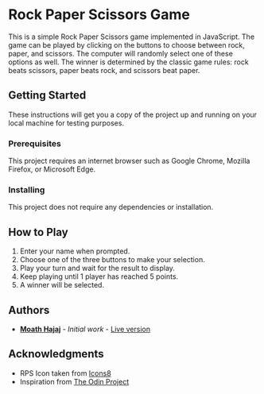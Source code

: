 # Rock Paper Scissors Game

This is a simple Rock Paper Scissors game implemented in JavaScript. The game can be played by clicking on the buttons to choose between rock, paper, and scissors. The computer will randomly select one of these options as well. The winner is determined by the classic game rules: rock beats scissors, paper beats rock, and scissors beat paper.

## Getting Started

These instructions will get you a copy of the project up and running on your local machine for testing purposes.

### Prerequisites

This project requires an internet browser such as Google Chrome, Mozilla Firefox, or Microsoft Edge.

### Installing

This project does not require any dependencies or installation.

## How to Play

1. Enter your name when prompted.
2. Choose one of the three buttons to make your selection.
3. Play your turn and wait for the result to display.
4. Keep playing until 1 player has reached 5 points.
5. A winner will be selected.

## Authors

* **[Moath Hajaj](https://github.com/hajjajmoath)** - *Initial work* - [Live version](https://hajjajmoath.github.io/rock-paper-scissors)

## Acknowledgments

* RPS Icon taken from [Icons8](https://icons8.com/icons/set/rock-paper-scissors)
* Inspiration from [The Odin Project](https://www.theodinproject.com/)

